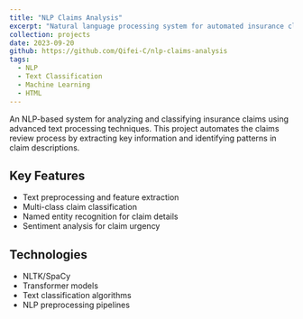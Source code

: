 ```yaml
---
title: "NLP Claims Analysis"
excerpt: "Natural language processing system for automated insurance claims analysis and classification"
collection: projects
date: 2023-09-20
github: https://github.com/Qifei-C/nlp-claims-analysis
tags:
  - NLP
  - Text Classification
  - Machine Learning
  - HTML
---
```


An NLP-based system for analyzing and classifying insurance claims using advanced text processing techniques. This project automates the claims review process by extracting key information and identifying patterns in claim descriptions.

## Key Features
- Text preprocessing and feature extraction
- Multi-class claim classification
- Named entity recognition for claim details
- Sentiment analysis for claim urgency

## Technologies
- NLTK/SpaCy
- Transformer models
- Text classification algorithms
- NLP preprocessing pipelines